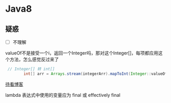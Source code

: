 # Java8



## 疑惑

- [ ] 不理解

valueOf不是接受一个i，返回一个Integer吗，那对这个Integer[]，每项都应用这个方法，怎么感觉反过来了

```java
 // Integer[] 转 int[]
        int[] arr = Arrays.stream(integerArr).mapToInt(Integer::valueOf).toArray();
```

[待看博客](https://www.jianshu.com/p/d93f3ebd41a6)



lambda 表达式中使用的变量应为 final 或 effectively final